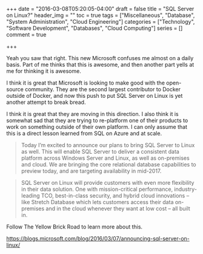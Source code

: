 +++
date = "2016-03-08T05:20:05-04:00"
draft = false
title = "SQL Server on Linux?"
header_img = ""
toc = true
tags = ["Miscellaneous", "Database", "System Administration", "Cloud Engineering"]
categories = ["Technology", "Software Development", "Databases", "Cloud Computing"]
series = []
comment = true

+++






Yeah you saw that right. This new Microsoft confuses me almost on a daily basis. Part of me thinks that this is awesome, and then another part yells at me for thinking it is awesome.

I think it is great that Microsoft is looking to make good with the open-source community. They are the second largest contributor to Docker outside of Docker, and now this push to put SQL Server on Linux is yet another attempt to break bread.

I think it is great that they are moving in this direction. I also think it is somewhat sad that they are trying to re-platform one of their products to work on something outside of their own platform. I can only assume that this is a direct lesson learned from SQL on Azure and at scale.

> 
>Today I’m excited to announce our plans to bring SQL Server to Linux as well. This will enable SQL Server to deliver a consistent data platform across Windows Server and Linux, as well as on-premises and cloud. We are bringing the core relational database capabilities to preview today, and are targeting availability in mid-2017.

>SQL Server on Linux will provide customers with even more flexibility in their data solution. One with mission-critical performance, industry-leading TCO, best-in-class security, and hybrid cloud innovations – like Stretch Database which lets customers access their data on-premises and in the cloud whenever they want at low cost – all built in.

Follow The Yellow Brick Road to learn more about this.
 
https://blogs.microsoft.com/blog/2016/03/07/announcing-sql-server-on-linux/
